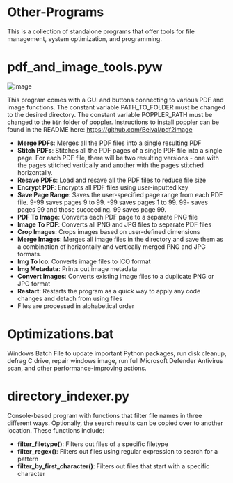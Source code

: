 # Other-Programs

This is a collection of standalone programs that offer tools for file management, system optimization, and programming.

# pdf_and_image_tools.pyw

![image](https://user-images.githubusercontent.com/86848773/222896366-230e914b-e057-4059-b1b6-56ecf0acb445.png)

This program comes with a GUI and buttons connecting to various PDF and image functions. The constant variable
PATH_TO_FOLDER must be changed to the desired directory. The constant variable POPPLER_PATH must be changed to
the ```bin``` folder of poppler. Instructions to install poppler can be found in the README
here: https://github.com/Belval/pdf2image

* **Merge PDFs**: Merges all the PDF files into a single resulting PDF
* **Stitch PDFs**: Stitches all the PDF pages of a single PDF file into a single page. For each PDF file, there will be two resulting versions - one with the pages stitched vertically and another with the pages stitched horizontally.
* **Resave PDFs**: Load and resave all the PDF files to reduce file size
* **Encrypt PDF**: Encrypts all PDF files using user-inputted key
* **Save Page Range**: Saves the user-specified page range from each PDF file. 9-99 saves pages 9 to 99. -99 saves pages 1 to 99. 99- saves pages 99 and those succeeding. 99 saves page 99.
* **PDF To Image**: Converts each PDF page to a separate PNG file
* **Image To PDF**: Converts all PNG and JPG files to separate PDF files
* **Crop Images**: Crops images based on user-defined dimensions
* **Merge Images**: Merges all image files in the directory and save them as a combination of horizontally and vertically merged PNG and JPG formats.
* **Img To Ico**: Converts image files to ICO format
* **Img Metadata**: Prints out image metadata
* **Convert Images**: Converts existing image files to a duplicate PNG or JPG format
* **Restart**: Restarts the program as a quick way to apply any code changes and detach from using files
* Files are processed in alphabetical order

# Optimizations.bat

Windows Batch File to update important Python packages, run disk cleanup, defrag C drive, repair windows image, run full Microsoft Defender Antivirus scan, and other performance-improving actions.

# directory_indexer.py

Console-based program with functions that filter file names in three different ways. Optionally, the search results can
be copied over to another location. These functions include:

* **filter_filetype()**: Filters out files of a specific filetype
* **filter_regex()**: Filters out files using regular expression to search for a pattern
* **filter_by_first_character()**: Filters out files that start with a specific character
